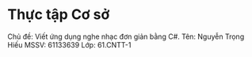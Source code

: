 # Thực tập Cơ sở
Chủ đề: Viết ứng dụng nghe nhạc đơn giản bằng C#.
Tên: Nguyễn Trọng Hiếu
MSSV: 61133639
Lớp: 61.CNTT-1
